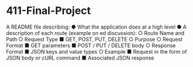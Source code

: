 # 411-Final-Project


A README file describing:
● What the application does at a high level
● A description of each route (example on ed discussion):
○ Route Name and Path
○ Request Type
■ GET, POST, PUT, DELETE
○ Purpose
○ Request Format
■ GET parameters
■ POST / PUT / DELETE body
○ Response Format
■ JSON keys and value types
○ Example
■ Request in the form of JSON body or cURL
command
■ Associated JSON response
